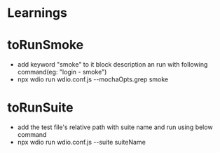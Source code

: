 # Learnings

# toRunSmoke
 - add keyword "smoke" to it block description an run with following command(eg: "login - smoke")
 - npx wdio run wdio.conf.js --mochaOpts.grep smoke
 # toRunSuite
 - add the test file's relative path with suite name and run using below command
 - npx wdio run wdio.conf.js --suite suiteName
